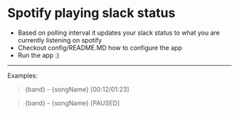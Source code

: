 # Spotify playing slack status

* Based on polling interval it updates your slack status to what you are currently listening on spotify
* Checkout config/README.MD how to configure the app
* Run the app :)

----

Examples:
> {band} - {songName} [00:12/01:23]

> {band} - {songName} [PAUSED]


